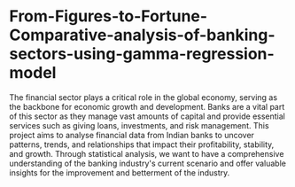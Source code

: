 # From-Figures-to-Fortune-Comparative-analysis-of-banking-sectors-using-gamma-regression-model

The financial sector plays a critical role in the global economy, serving as the backbone for economic growth and development. Banks are a vital part of this sector as they manage vast amounts of capital and provide essential services such as giving loans, investments, and risk management. This project aims to analyse financial data from Indian banks to uncover patterns, trends, and relationships that impact their profitability, stability, and growth. Through statistical analysis, we want to have a comprehensive understanding of the banking industry's current scenario and offer valuable insights for the improvement and betterment of the industry.
